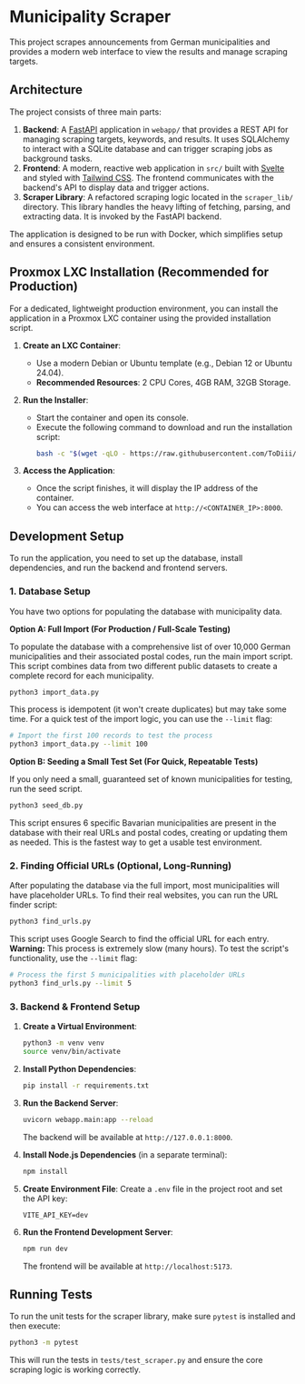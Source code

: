 # Municipality Scraper

This project scrapes announcements from German municipalities and provides a modern web interface to view the results and manage scraping targets.

## Architecture

The project consists of three main parts:

1.  **Backend**: A [FastAPI](https://fastapi.tiangolo.com/) application in `webapp/` that provides a REST API for managing scraping targets, keywords, and results. It uses SQLAlchemy to interact with a SQLite database and can trigger scraping jobs as background tasks.
2.  **Frontend**: A modern, reactive web application in `src/` built with [Svelte](https://svelte.dev/) and styled with [Tailwind CSS](https://tailwindcss.com/). The frontend communicates with the backend's API to display data and trigger actions.
3.  **Scraper Library**: A refactored scraping logic located in the `scraper_lib/` directory. This library handles the heavy lifting of fetching, parsing, and extracting data. It is invoked by the FastAPI backend.

The application is designed to be run with Docker, which simplifies setup and ensures a consistent environment.

## Proxmox LXC Installation (Recommended for Production)

For a dedicated, lightweight production environment, you can install the application in a Proxmox LXC container using the provided installation script.

1.  **Create an LXC Container**:
    *   Use a modern Debian or Ubuntu template (e.g., Debian 12 or Ubuntu 24.04).
    *   **Recommended Resources**: 2 CPU Cores, 4GB RAM, 32GB Storage.

2.  **Run the Installer**:
    *   Start the container and open its console.
    *   Execute the following command to download and run the installation script:
        ```bash
        bash -c "$(wget -qLO - https://raw.githubusercontent.com/ToDiii/just-testing/main/install.sh)"
        ```

3.  **Access the Application**:
    *   Once the script finishes, it will display the IP address of the container.
    *   You can access the web interface at `http://<CONTAINER_IP>:8000`.

## Development Setup

To run the application, you need to set up the database, install dependencies, and run the backend and frontend servers.

### 1. Database Setup

You have two options for populating the database with municipality data.

**Option A: Full Import (For Production / Full-Scale Testing)**

To populate the database with a comprehensive list of over 10,000 German municipalities and their associated postal codes, run the main import script. This script combines data from two different public datasets to create a complete record for each municipality.

```bash
python3 import_data.py
```
This process is idempotent (it won't create duplicates) but may take some time. For a quick test of the import logic, you can use the `--limit` flag:

```bash
# Import the first 100 records to test the process
python3 import_data.py --limit 100
```

**Option B: Seeding a Small Test Set (For Quick, Repeatable Tests)**

If you only need a small, guaranteed set of known municipalities for testing, run the seed script.

```bash
python3 seed_db.py
```
This script ensures 6 specific Bavarian municipalities are present in the database with their real URLs and postal codes, creating or updating them as needed. This is the fastest way to get a usable test environment.

### 2. Finding Official URLs (Optional, Long-Running)

After populating the database via the full import, most municipalities will have placeholder URLs. To find their real websites, you can run the URL finder script:

```bash
python3 find_urls.py
```
This script uses Google Search to find the official URL for each entry. **Warning:** This process is extremely slow (many hours). To test the script's functionality, use the `--limit` flag:

```bash
# Process the first 5 municipalities with placeholder URLs
python3 find_urls.py --limit 5
```

### 3. Backend & Frontend Setup

1.  **Create a Virtual Environment**:
    ```bash
    python3 -m venv venv
    source venv/bin/activate
    ```

2.  **Install Python Dependencies**:
    ```bash
    pip install -r requirements.txt
    ```

3.  **Run the Backend Server**:
    ```bash
    uvicorn webapp.main:app --reload
    ```
    The backend will be available at `http://127.0.0.1:8000`.

4.  **Install Node.js Dependencies** (in a separate terminal):
    ```bash
    npm install
    ```

5.  **Create Environment File**:
    Create a `.env` file in the project root and set the API key:
    ```env
    VITE_API_KEY=dev
    ```

6.  **Run the Frontend Development Server**:
    ```bash
    npm run dev
    ```
    The frontend will be available at `http://localhost:5173`.

## Running Tests

To run the unit tests for the scraper library, make sure `pytest` is installed and then execute:

```bash
python3 -m pytest
```
This will run the tests in `tests/test_scraper.py` and ensure the core scraping logic is working correctly.
